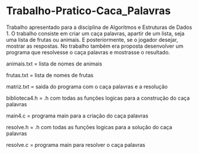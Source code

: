 # Trabalho-Pratico-Caca_Palavras
Trabalho apresentado para a disciplina de Algoritmos e Estruturas de Dados 1. O trabalho consiste em criar um caça palavras, apartir de um lista, seja uma lista de frutas ou animais. E posteriormente, se o jogador desejar, mostrar as respostas. No trabalho também era proposta desenvolver um programa que resolvesse o caça palavras e mostrasse o resultado.


animais.txt = lista de nomes de animais

frutas.txt = lista de nomes de frutas

matriz.txt = saida do programa com o caça palavras e a resolução

biblioteca4.h = .h com todas as funções logicas para a construção do caça palavras

main4.c = programa main para a criação do caça palavras

resolve.h = .h com todas as funções logicas para a solução do caça palavras

resolve.c = programa main para resolver o caça palavras
